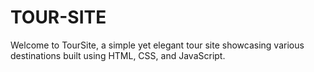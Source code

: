 # TOUR-SITE
 Welcome to TourSite, a simple yet elegant tour site showcasing various destinations built using HTML, CSS, and JavaScript.
